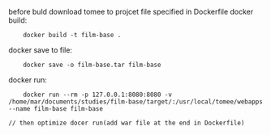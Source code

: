 before buld download tomee to projcet file specified in Dockerfile
docker build:
```
    docker build -t film-base .
```
docker save to file:
```
    docker save -o film-base.tar film-base
```
docker run:
```
    docker run --rm -p 127.0.0.1:8080:8080 -v /home/mar/documents/studies/film-base/target/:/usr/local/tomee/webapps --name film-base film-base
```
    // then optimize docer run(add war file at the end in Dockerfile)
